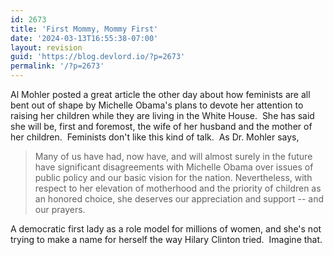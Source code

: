 ```yaml
---
id: 2673
title: 'First Mommy, Mommy First'
date: '2024-03-13T16:55:38-07:00'
layout: revision
guid: 'https://blog.devlord.io/?p=2673'
permalink: '/?p=2673'
---
```


Al Mohler posted a great article the other day about how feminists are all bent out of shape by Michelle Obama's plans to devote her attention to raising her children while they are living in the White House.  She has said she will be, first and foremost, the wife of her husband and the mother of her children.  Feminists don't like this kind of talk.  As Dr. Mohler says,<div><blockquote>Many of us have had, now have, and will almost surely in the future have significant disagreements with Michelle Obama over issues of public policy and our basic vision for the nation.  Nevertheless, with respect to her elevation of motherhood and the priority of children as an honored choice, she deserves our appreciation and support -- and our prayers.</blockquote>A democratic first lady as a role model for millions of women, and she's not trying to make a name for herself the way Hilary Clinton tried.  Imagine that.</div>